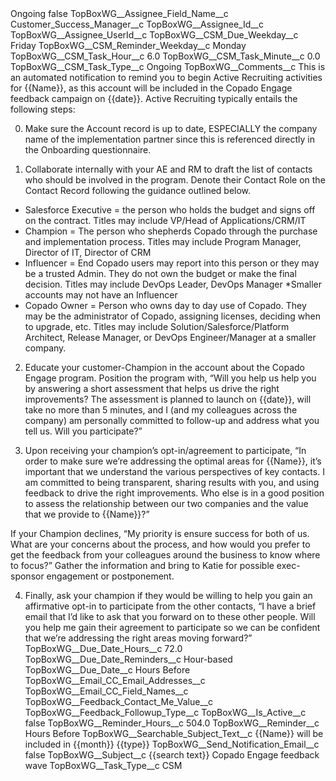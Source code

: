 <?xml version="1.0" encoding="UTF-8"?>
<CustomMetadata xmlns="http://soap.sforce.com/2006/04/metadata" xmlns:xsi="http://www.w3.org/2001/XMLSchema-instance" xmlns:xsd="http://www.w3.org/2001/XMLSchema">
    <label>Ongoing</label>
    <protected>false</protected>
    <values>
        <field>TopBoxWG__Assignee_Field_Name__c</field>
        <value xsi:type="xsd:string">Customer_Success_Manager__c</value>
    </values>
    <values>
        <field>TopBoxWG__Assignee_Id__c</field>
        <value xsi:nil="true"/>
    </values>
    <values>
        <field>TopBoxWG__Assignee_UserId__c</field>
        <value xsi:nil="true"/>
    </values>
    <values>
        <field>TopBoxWG__CSM_Due_Weekday__c</field>
        <value xsi:type="xsd:string">Friday</value>
    </values>
    <values>
        <field>TopBoxWG__CSM_Reminder_Weekday__c</field>
        <value xsi:type="xsd:string">Monday</value>
    </values>
    <values>
        <field>TopBoxWG__CSM_Task_Hour__c</field>
        <value xsi:type="xsd:double">6.0</value>
    </values>
    <values>
        <field>TopBoxWG__CSM_Task_Minute__c</field>
        <value xsi:type="xsd:double">0.0</value>
    </values>
    <values>
        <field>TopBoxWG__CSM_Task_Type__c</field>
        <value xsi:type="xsd:string">Ongoing</value>
    </values>
    <values>
        <field>TopBoxWG__Comments__c</field>
        <value xsi:type="xsd:string">This is an automated notification to remind you to begin Active Recruiting activities for {{Name}}, as this account will be included in the Copado Engage feedback campaign on {{date}}. Active Recruiting typically entails the following steps:

0) Make sure the Account record is up to date, ESPECIALLY the company name of the implementation partner since this is referenced directly in the Onboarding questionnaire.

1) Collaborate internally with your AE and RM to draft the list of contacts who should be involved in the program. Denote their Contact Role on the Contact Record following the guidance outlined below.

- Salesforce Executive = the person who holds the budget and signs off on the contract. Titles may include VP/Head of Applications/CRM/IT
- Champion = The person who shepherds Copado through the purchase and implementation process. Titles may include Program Manager, Director of IT, Director of CRM
- Influencer = End Copado users may report into this person or they may be a trusted Admin. They do not own the budget or make the final decision. Titles may include DevOps Leader, DevOps Manager
*Smaller accounts may not have an Influencer
- Copado Owner = Person who owns day to day use of Copado. They may be the administrator of Copado, assigning licenses, deciding when to upgrade, etc. Titles may include Solution/Salesforce/Platform Architect, Release Manager, or DevOps Engineer/Manager at a smaller company.

2) Educate your customer-Champion in the account about the Copado Engage program. Position the program with, “Will you help us help you by answering a short assessment that helps us drive the right improvements? The assessment is planned to launch on {{date}}, will take no more than 5 minutes, and I (and my colleagues across the company) am personally committed to follow-up and address what you tell us. Will you participate?”

3) Upon receiving your champion’s opt-in/agreement to participate, “In order to make sure we’re addressing the optimal areas for {{Name}}, it’s important that we understand the various perspectives of key contacts. I am committed to being transparent, sharing results with you, and using feedback to drive the right improvements. Who else is in a good position to assess the relationship between our two companies and the value that we provide to {{Name}}?”

If your Champion declines, “My priority is ensure success for both of us. What are your concerns about the process, and how would you prefer to get the feedback from your colleagues around the business to know where to focus?” Gather the information and bring to Katie for possible exec-sponsor engagement or postponement.

4) Finally, ask your champion if they would be willing to help you gain an affirmative opt-in to participate from the other contacts, “I have a brief email that I’d like to ask that you forward on to these other people. Will you help me gain their agreement to participate so we can be confident that we’re addressing the right areas moving forward?”</value>
    </values>
    <values>
        <field>TopBoxWG__Due_Date_Hours__c</field>
        <value xsi:type="xsd:double">72.0</value>
    </values>
    <values>
        <field>TopBoxWG__Due_Date_Reminders__c</field>
        <value xsi:type="xsd:string">Hour-based</value>
    </values>
    <values>
        <field>TopBoxWG__Due_Date__c</field>
        <value xsi:type="xsd:string">Hours Before</value>
    </values>
    <values>
        <field>TopBoxWG__Email_CC_Email_Addresses__c</field>
        <value xsi:nil="true"/>
    </values>
    <values>
        <field>TopBoxWG__Email_CC_Field_Names__c</field>
        <value xsi:nil="true"/>
    </values>
    <values>
        <field>TopBoxWG__Feedback_Contact_Me_Value__c</field>
        <value xsi:nil="true"/>
    </values>
    <values>
        <field>TopBoxWG__Feedback_Followup_Type__c</field>
        <value xsi:nil="true"/>
    </values>
    <values>
        <field>TopBoxWG__Is_Active__c</field>
        <value xsi:type="xsd:boolean">false</value>
    </values>
    <values>
        <field>TopBoxWG__Reminder_Hours__c</field>
        <value xsi:type="xsd:double">504.0</value>
    </values>
    <values>
        <field>TopBoxWG__Reminder__c</field>
        <value xsi:type="xsd:string">Hours Before</value>
    </values>
    <values>
        <field>TopBoxWG__Searchable_Subject_Text__c</field>
        <value xsi:type="xsd:string">{{Name}} will be included in {{month}} {{type}}</value>
    </values>
    <values>
        <field>TopBoxWG__Send_Notification_Email__c</field>
        <value xsi:type="xsd:boolean">false</value>
    </values>
    <values>
        <field>TopBoxWG__Subject__c</field>
        <value xsi:type="xsd:string">{{search text}} Copado Engage feedback wave</value>
    </values>
    <values>
        <field>TopBoxWG__Task_Type__c</field>
        <value xsi:type="xsd:string">CSM</value>
    </values>
</CustomMetadata>

